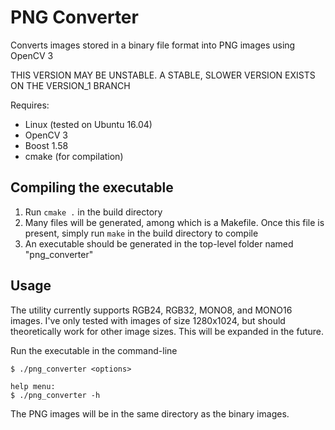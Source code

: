 # PNG Converter

Converts images stored in a binary file format into PNG images using OpenCV 3

THIS VERSION MAY BE UNSTABLE. A STABLE, SLOWER VERSION EXISTS ON THE VERSION_1 BRANCH

Requires:
- Linux (tested on Ubuntu 16.04)
- OpenCV 3
- Boost 1.58
- cmake (for compilation)

## Compiling the executable
1. Run `cmake .` in the build directory
2. Many files will be generated, among which is a Makefile. Once this file is present, simply run `make` in the build directory to compile
3. An executable should be generated in the top-level folder named "png_converter"

## Usage
The utility currently supports RGB24, RGB32, MONO8, and MONO16 images. I've only tested with images of size 1280x1024, but should theoretically work for other image sizes. This will be expanded in the future.

Run the executable in the command-line
```
$ ./png_converter <options>

help menu:
$ ./png_converter -h
```
The PNG images will be in the same directory as the binary images.
